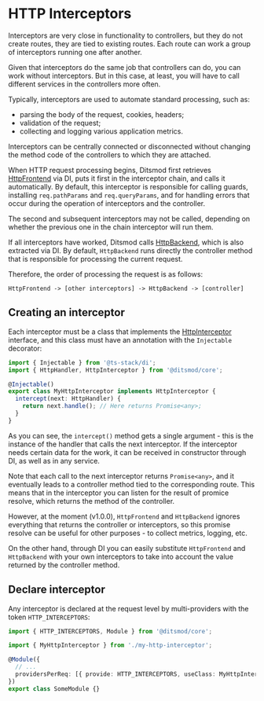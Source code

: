 # HTTP Interceptors

Interceptors are very close in functionality to controllers, but they do not create routes, they
are tied to existing routes. Each route can work a group of interceptors running one after another.

Given that interceptors do the same job that controllers can do, you can work without interceptors.
But in this case, at least, you will have to call different services in the controllers more often.

Typically, interceptors are used to automate standard processing, such as:

- parsing the body of the request, cookies, headers;
- validation of the request;
- collecting and logging various application metrics.

Interceptors can be centrally connected or disconnected without changing the method code of the
controllers to which they are attached.

When HTTP request processing begins, Ditsmod first retrieves [HttpFrontend][2] via DI, puts it
first in the interceptor chain, and calls it automatically. By default, this interceptor is
responsible for calling guards, installing `req.pathParams` and `req.queryParams`, and for handling
errors that occur during the operation of interceptors and the controller.

The second and subsequent interceptors may not be called, depending on whether the previous one in
the chain interceptor will run them.

If all interceptors have worked, Ditsmod calls [HttpBackend][3], which is also extracted via DI. By
default, `HttpBackend` runs directly the controller method that is responsible for processing the
current request.

Therefore, the order of processing the request is as follows:

```text
HttpFrontend -> [other interceptors] -> HttpBackend -> [controller]
```

## Creating an interceptor

Each interceptor must be a class that implements the [HttpInterceptor][1] interface, and this class
must have an annotation with the `Injectable` decorator:

```ts
import { Injectable } from '@ts-stack/di';
import { HttpHandler, HttpInterceptor } from '@ditsmod/core';

@Injectable()
export class MyHttpInterceptor implements HttpInterceptor {
  intercept(next: HttpHandler) {
    return next.handle(); // Here returns Promise<any>;
  }
}
```

As you can see, the `intercept()` method gets a single argument - this is the instance of the
handler that calls the next interceptor. If the interceptor needs certain data for the work, it
can be received in constructor through DI, as well as in any service.

Note that each call to the next interceptor returns `Promise<any>`, and it eventually leads to a
controller method tied to the corresponding route. This means that in the interceptor you can
listen for the result of promice resolve, which returns the method of the controller.

However, at the moment (v1.0.0), `HttpFrontend` and `HttpBackend` ignores everything that returns
the controller or interceptors, so this promise resolve can be useful for other purposes - to
collect metrics, logging, etc.

On the other hand, through DI you can easily substitute `HttpFrontend` and `HttpBackend` with your
own interceptors to take into account the value returned by the controller method.

## Declare interceptor

Any interceptor is declared at the request level by multi-providers with the token
`HTTP_INTERCEPTORS`:

```ts
import { HTTP_INTERCEPTORS, Module } from '@ditsmod/core';

import { MyHttpInterceptor } from './my-http-interceptor';

@Module({
  // ...
  providersPerReq: [{ provide: HTTP_INTERCEPTORS, useClass: MyHttpInterceptor, multi: true }],
})
export class SomeModule {}
```

[1]: https://github.com/ditsmod/ditsmod/blob/core-1.0.0/packages/core/src/types/http-interceptor.ts#L9-L11
[2]: https://github.com/ditsmod/ditsmod/blob/core-1.0.0/packages/core/src/types/http-interceptor.ts#L18-L20
[3]: https://github.com/ditsmod/ditsmod/blob/core-1.0.0/packages/core/src/types/http-interceptor.ts#L41-L43
